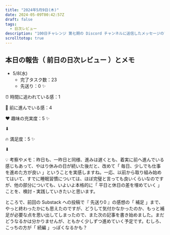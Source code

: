 ```yaml
---
title: "2024年5月9日(木)"
date: 2024-05-09T00:42:57Z
draft: false
tags:
  - 日次レビュー
description: "100日チャレンジ 第七期の Discord チャンネルに送信したメッセージのアーカイブ"
scrolltotop: true
---
```


## 本日の報告（ 前日の日次レビュー ）とメモ

- 5/8(水)
  - 完了タスク数：23
  - 先送り：0 ✨

⏰ 時間に追われている感：1

💪 前に進んでいる感：4

❤️ 趣味の充実度：5 ✨

⬇︎

🔥 満足度：5 ✨

⬇︎

💡 考察やメモ：昨日も、一昨日と同様、進みは遅くとも、着実に前へ進んでいる感じもあって、やはり休みの日が続いた後だと、改めて「 毎日、少しでも仕事を進めた方が良い 」ということを実感しますね。一応、以前から取り組み始めてはいて、すでに睡眠習慣については、ほぼ完璧と言っても良いくらいなのですが、他の部分についても、いよいよ本格的に「 平日と休日の差を埋めていく 」ことを、検討・実践していきたいと思います。

ところで、前回の Substack への投稿で『 先送り0 』の感想の「 補足 」まで、やっと終わったかにも思えたのですが、どうして気付かなかったのか、もっと補足が必要な点を思い出してしまったので、また次の記事を書き始めました。まだどうなるかは分かりませんが、ともかく少しずつ進めていく予定です。むしろ、こっちの方が「 続編 」っぽくなるかも？
